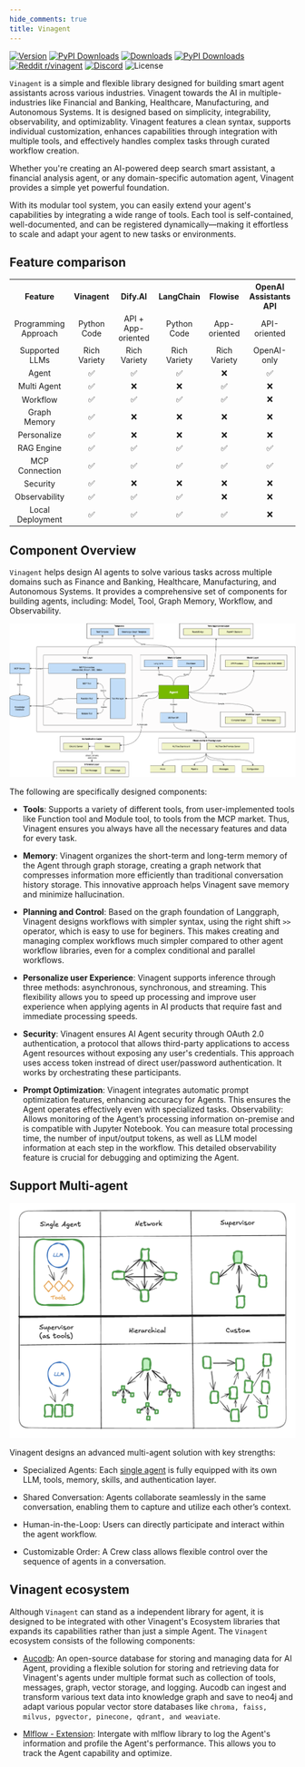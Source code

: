 ```yaml
---
hide_comments: true
title: Vinagent
---
```


[![Version](https://img.shields.io/pypi/v/vinagent.svg)](https://pypi.org/project/vinagent/)
[![PyPI Downloads](https://static.pepy.tech/badge/vinagent/week)](https://pepy.tech/projects/vinagent)
[![Downloads](https://static.pepy.tech/badge/vinagent/month)](https://pepy.tech/project/vinagent)
[![PyPI Downloads](https://static.pepy.tech/badge/vinagent)](https://pepy.tech/projects/vinagent)
[![Reddit r/vinagent](https://img.shields.io/badge/Reddit-r%2Fvinagent-orange?logo=reddit&logoColor=white)](https://www.reddit.com/r/vinagent/)
[![Discord](https://img.shields.io/badge/Chat-Discord-5865F2?logo=discord&logoColor=white)](https://discord.com/channels/1036147288994758717/1358017320970358864)
![License](https://img.shields.io/github/license/datascienceworld-kan/vinagent)

`Vinagent` is a simple and flexible library designed for building smart agent assistants across various industries. Vinagent towards the AI in multiple-industries like Financial and Banking, Healthcare, Manufacturing, and Autonomous Systems. It is designed based on simplicity, integrability, observability, and optimizablity. Vinagent features a clean syntax, supports individual customization, enhances capabilities through integration with multiple tools, and effectively handles complex tasks through curated workflow creation.

Whether you're creating an AI-powered deep search smart assistant, a financial analysis agent, or any domain-specific automation agent, Vinagent provides a simple yet powerful foundation.

With its modular tool system, you can easily extend your agent's capabilities by integrating a wide range of tools. Each tool is self-contained, well-documented, and can be registered dynamically—making it effortless to scale and adapt your agent to new tasks or environments.

## Feature comparison
<table style="width: 100%;">
    <tr>
      <th align="center">Feature</th>
      <th align="center">Vinagent</th>
      <th align="center">Dify.AI</th>
      <th align="center">LangChain</th>
      <th align="center">Flowise</th>
      <th align="center">OpenAI Assistants API</th>
    </tr>
    <tr>
      <td align="center">Programming Approach</td>
      <td align="center">Python Code</td>
      <td align="center">API + App-oriented</td>
      <td align="center">Python Code</td>
      <td align="center">App-oriented</td>
      <td align="center">API-oriented</td>
    </tr>
    <tr>
      <td align="center">Supported LLMs</td>
      <td align="center">Rich Variety</td>
      <td align="center">Rich Variety</td>
      <td align="center">Rich Variety</td>
      <td align="center">Rich Variety</td>
      <td align="center">OpenAI-only</td>
    </tr>
    <tr>
      <td align="center">Agent</td>
      <td align="center">✅</td>
      <td align="center">✅</td>
      <td align="center">✅</td>
      <td align="center">❌</td>
      <td align="center">✅</td>
    </tr>
     <tr>
      <td align="center">Multi Agent</td>
      <td align="center">✅</td>
      <td align="center">❌</td>
      <td align="center">❌</td>
      <td align="center">✅</td>
      <td align="center">❌</td>
    </tr>
    <tr>
      <td align="center">Workflow</td>
      <td align="center">✅</td>
      <td align="center">✅</td>
      <td align="center">✅</td>
      <td align="center">✅</td>
      <td align="center">❌</td>
    </tr>
    <tr>
        <td align="center">Graph Memory</td>
        <td align="center">✅</td>
        <td align="center">❌</td>
        <td align="center">❌</td>
        <td align="center">❌</td>
        <td align="center">❌</td>
    </tr>
    <tr>
        <td align="center">Personalize</td>
        <td align="center">✅</td>
        <td align="center">❌</td>
        <td align="center">❌</td>
        <td align="center">❌</td>
        <td align="center">❌</td>
    </tr>
    <tr>
        <td align="center">RAG Engine</td>
        <td align="center">✅</td>
        <td align="center">✅</td>
        <td align="center">✅</td>
        <td align="center">✅</td>
        <td align="center">✅</td>
    </tr>
    <tr>
        <td align="center">MCP Connection</td>
        <td align="center">✅</td>
        <td align="center">✅</td>
        <td align="center">✅</td>
        <td align="center">✅</td>
        <td align="center">✅</td>
      </tr>
    <tr>
      <td align="center">Security</td>
      <td align="center">✅</td>
      <td align="center">❌</td>
      <td align="center">❌</td>
      <td align="center">❌</td>
      <td align="center">❌</td>
    </tr>
    <tr>
      <td align="center">Observability</td>
      <td align="center">✅</td>
      <td align="center">✅</td>
      <td align="center">✅</td>
      <td align="center">❌</td>
      <td align="center">❌</td>
    </tr>
    <tr>
      <td align="center">Local Deployment</td>
      <td align="center">✅</td>
      <td align="center">✅</td>
      <td align="center">✅</td>
      <td align="center">✅</td>
      <td align="center">❌</td>
    </tr>
  </table>

## Component Overview

`Vinagent` helps design AI agents to solve various tasks across multiple domains such as Finance and Banking, Healthcare, Manufacturing, and Autonomous Systems. It provides a comprehensive set of components for building agents, including: Model, Tool, Graph Memory, Workflow, and Observability.

![](asset/agent_system_design_v2.png)

The following are specifically designed components:

- **Tools**: Supports a variety of different tools, from user-implemented tools like Function tool and Module tool, to tools from the MCP market. Thus, Vinagent ensures you always have all the necessary features and data for every task.

- **Memory**: Vinagent organizes the short-term and long-term memory of the Agent through graph storage, creating a graph network that compresses information more efficiently than traditional conversation history storage. This innovative approach helps Vinagent save memory and minimize hallucination.

- **Planning and Control**: Based on the graph foundation of Langgraph, Vinagent designs workflows with simpler syntax, using the right shift `>>` operator, which is easy to use for beginers. This makes creating and managing complex workflows much simpler compared to other agent workflow libraries, even for a complex conditional and parallel workflows.

- **Personalize user Experience**: Vinagent supports inference through three methods: asynchronous, synchronous, and streaming. This flexibility allows you to speed up processing and improve user experience when applying agents in AI products that require fast and immediate processing speeds.

- **Security**: Vinagent ensures AI Agent security through OAuth 2.0 authentication, a protocol that allows third-party applications to access Agent resources without exposing any user's credentials. This approach uses access token instread of direct user/password authentication. It works by orchestrating these participants.

- **Prompt Optimization**: Vinagent integrates automatic prompt optimization features, enhancing accuracy for Agents. This ensures the Agent operates effectively even with specialized tasks.
Observability: Allows monitoring of the Agent’s processing information on-premise and is compatible with Jupyter Notebook. You can measure total processing time, the number of input/output tokens, as well as LLM model information at each step in the workflow. This detailed observability feature is crucial for debugging and optimizing the Agent.

## Support Multi-agent

![](asset/multi_agent_architectures.png)

Vinagent designs an advanced multi-agent solution with key strengths:

- Specialized Agents: Each [single agent](https://datascienceworld-kan.github.io/vinagent/#component-overview) is fully equipped with its own LLM, tools, memory, skills, and authentication layer.

- Shared Conversation: Agents collaborate seamlessly in the same conversation, enabling them to capture and utilize each other’s context.

- Human-in-the-Loop: Users can directly participate and interact within the agent workflow.

- Customizable Order: A Crew class allows flexible control over the sequence of agents in a conversation.

## Vinagent ecosystem

Although `Vinagent` can stand as a independent library for agent, it is designed to be integrated with other Vinagent's Ecosystem libraries that expands its capabilities rather than just a simple Agent. The `Vinagent` ecosystem consists of the following components:

- [Aucodb](https://github.com/datascienceworld-kan/AucoDB.git): An open-source database for storing and managing data for AI Agent, providing a flexible solution for storing and retrieving data for Vinagent's agents under multiple format such as collection of tools, messages, graph, vector storage, and logging. Aucodb can ingest and transform various text data into knowledge graph and save to neo4j and adapt various popular vector store databases like `chroma, faiss, milvus, pgvector, pinecone, qdrant, and weaviate`.

- [Mlflow - Extension](https://github.com/datascienceworld-kan/vinagent/tree/main#10-agent-observability): Intergate with mlflow library to log the Agent's information and profile the Agent's performance. This allows you to track the Agent capability and optimize.

